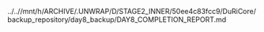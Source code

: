 ../..//mnt/h/ARCHIVE/.UNWRAP/D/STAGE2_INNER/50ee4c83fcc9/DuRiCore/backup_repository/day8_backup/DAY8_COMPLETION_REPORT.md
